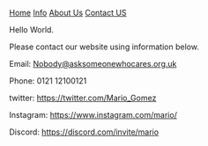 [Home](https://howitbtecs.github.io/verbose-engine/)
[Info](https://howitbtecs.github.io/verbose-engine/Info)
[About Us](https://howitbtecs.github.io/verbose-engine/about)
[Contact US](https://howitbtecs.github.io/verbose-engine/contact)

Hello World. 

Please contact our website using information below.

Email: Nobody@asksomeonewhocares.org.uk 

Phone: 0121 12100121

twitter: https://twitter.com/Mario_Gomez

Instagram: https://www.instagram.com/mario/

Discord: https://discord.com/invite/mario

